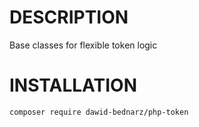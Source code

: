 # DESCRIPTION
Base classes for flexible token logic
# INSTALLATION
``
composer require dawid-bednarz/php-token
``

